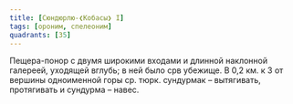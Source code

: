 ```yaml
---
title: [Сюндюрлю-❮Кобасы❯ I]
tags: [ороним, спелеоним]
quadrants: [З5]
---
```


Пещера-понор с двумя широкими входами и длинной наклонной галереей, уходящей
вглубь; в ней было срв убежище. В 0,2 км. к З от вершины одноименной горы ср.
тюрк. сундурмак – вытягивать, протягивать и сундурма – навес.
